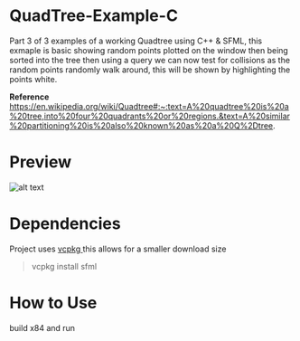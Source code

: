 # QuadTree-Example-C

Part 3 of 3 examples of a working Quadtree using C++ & SFML, this exmaple is basic showing random points plotted on the window then being sorted into the tree then using a query
we can now test for collisions as the random points randomly walk around, this will be shown by highlighting the points white.

<b>Reference</b> 
https://en.wikipedia.org/wiki/Quadtree#:~:text=A%20quadtree%20is%20a%20tree,into%20four%20quadrants%20or%20regions.&text=A%20similar%20partitioning%20is%20also%20known%20as%20a%20Q%2Dtree.

<h1>Preview</h1>

![alt text](https://imgur.com/wnYUhNOl.png)

<h1>Dependencies</h1>

Project uses <a href="https://github.com/microsoft/vcpkg" target="_blank"> vcpkg </a> this allows for a smaller download size
> vcpkg install sfml

<h1>How to Use</h1>

build x84 and run

